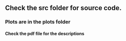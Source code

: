 ## Check the src folder for source code.
### Plots are in the plots folder
#### Check the pdf file for the descriptions

